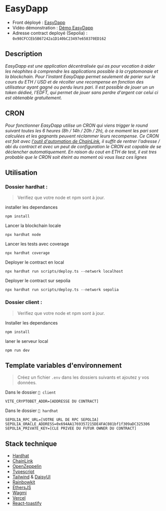 # EasyDapp

- Front déployé : [EasyDapp](https://alyra-homework-deposit.vercel.app/)
- Vidéo démonstration : [Démo EasyDapp](https://drive.google.com/file/d/1mUS5Oxzx2nC8-nO-Lh2DpxRU8uwn6mtM/view?usp=sharing)
- Adresse contract deployé (Sepolia) : `0x98CFCCEb5B67242a1D140bC23497e658370ED162`

## Description

*EasyDapp est une application décentralisée qui as pour vocation à aider les néophites à comprendre les applications possible à la cryptomonaie et la blockchain.*
*Pour l'instant EasyDapp permet seulement de parier sur le cours du ETH / USD et de récolter une recompense en fonction des utilisateur ayant gagné ou perdu leurs pari.*
*Il est possible de jouer un un token dédieé, l'EDFT, qui permet de jouer sans perdre d'argent car celui ci est obtenable gratuitement.*

## CRON

*Pour fonctionner EasyDapp utilise un CRON qui viens trigger le round suivant toutes les 6 heures (8h / 14h / 20h / 2h), à ce moment les pari sont calculées et les gagnants peuvent réclammer leurs recompense.*
*Ce CRON est fait avec [l'outil d'automation de ChainLink](https://automation.chain.link/), il suffit de rentrer l'adresse / abi du contract et avec un peut de configuration le CRON est capable de se déclencher automatiquement.*
*En raison du cout en ETH de test, il est tres probable que le CRON soit éteint au moment où vous lisez ces lignes*


## Utilisation

### Dossier hardhat :

> Verifiez que votre node et npm sont à jour.

installer les dependances
```
npm install
```

Lancer la blockchain locale
```
npx hardhat node
```

Lancer les tests avec coverage
```
npx hardhat coverage
```

Deployer le contract en local
```
npx hardhat run scripts/deploy.ts --network localhost
```

Deployer le contract sur sepolia
```
npx hardhat run scripts/deploy.ts --network sepolia
```

### Dossier client :

> Verifiez que votre node et npm sont à jour.

Installer les dependances
```
npm install
```

laner le serveur local
```
npm run dev
```
## Template variables d'environnement
> Créez un fichier `.env` dans les dossiers suivants et ajoutez y vos données.

Dans le dossier `📁 client`
```
VITE_CRYPTOBET_ADDR=[ADDRESSE DU CONTRACT]
```

Dans le dossier `📁 hardhat`
```
SEPOLIA_RPC_URL=[VOTRE URL DE RPC SEPOLIA]
SEPOLIA_ORACLE_ADDRESS=0x694AA1769357215DE4FAC081bf1f309aDC325306
SEPOLIA_PRIVATE_KEY=[CLE PRIVEE DU FUTUR OWNER DU CONTRACT]
```

## Stack technique

- [Hardhat](https://hardhat.org/)
- [ChainLink](https://chain.link/)
- [OpenZeppelin](https://www.openzeppelin.com/)
- [Typescript](https://www.typescriptlang.org)
- [Tailwind](https://tailwindcss.com/) & [DaisyUI](https://daisyui.com/)
- [Rainbowkit](https://www.rainbowkit.com/)
- [EthersJS](https://ethers.org/)
- [Wagmi](https://wagmi.sh/)
- [Vercel](https://vercel.com/home)
- [React-toastify](fkhadra.github.io/react-toastify)
